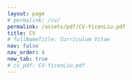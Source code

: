 ```yaml
---
layout: page
# permalink: /cv/
permalink: /assets/pdf/CV-YicenLiu.pdf
title: CV
# fullNameTitle: Curriculum Vitae
nav: false
nav_order: 4
new_tab: true
# cv_pdf: CV-YicenLiu.pdf
---
```

